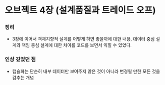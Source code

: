 # 오브젝트 4장 (설계품질과 트레이드 오프)

### 정리
* 3장에 이어서 객체지향적 설계를 어떻게 하면 좋을까에 대한 내용, 데이터 중심 설계와 책임 중심 설계에 대한 차이를 코드를 보면서 익힐 수 있었다.

### 인상 깊었던 점
* 캡슐화는 단순히 내부 데이터만 보여주지 않은 것이 아니라 변경될 만한 모든 것을 감추는 개념